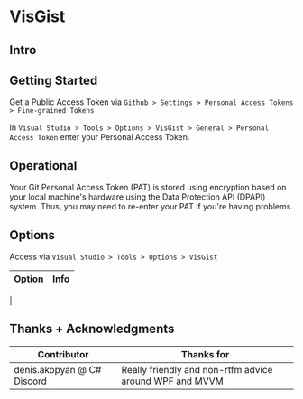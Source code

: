 ﻿# VisGist

## Intro

## Getting Started

Get a Public Access Token via `Github > Settings > Personal Access Tokens > Fine-grained Tokens`

In `Visual Studio > Tools > Options > VisGist > General > Personal Access Token` enter your Personal Access  Token.

## Operational

Your Git Personal Access Token (PAT) is stored using encryption based on your local machine's hardware using the Data Protection API (DPAPI) system. Thus, you may need to re-enter your PAT if you're having problems.

## Options

Access via `Visual Studio > Tools > Options > VisGist`


|Option|Info|
|--|--|
|

## Thanks + Acknowledgments

|Contributor|Thanks for|
|-|-|
|denis.akopyan @ C# Discord|Really friendly and non-rtfm advice around WPF and MVVM|

